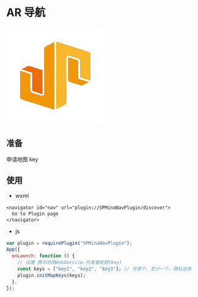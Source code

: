 # AR 导航

![](./logo.jpg)

## 准备

申请地图 key

## 使用

* wxml

```wxml
<navigator id="nav" url="plugin://SPMinaNavPlugin/discover">
  Go to Plugin page
</navigator>
```

* js

```js
var plugin = requirePlugin("SPMinaNavPlugin");
App({
  onLaunch: function () {
    // 设置 腾讯地图WebService-开发者密钥(key)
    const keys = ["key1", "key2", "key3"]; // 任意个，至少一个，随机选用
    plugin.initMapKeys(keys);
  },
});
```
